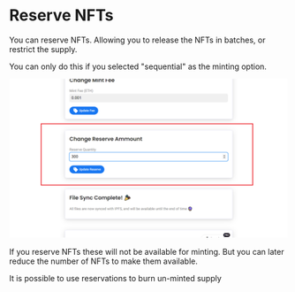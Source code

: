 # Reserve NFTs

&#x20;You can reserve NFTs. Allowing you to release the NFTs in batches, or restrict the supply.

You can only do this if you selected "sequential" as the minting option.

![](<../.gitbook/assets/image (5).png>)



If you reserve NFTs these will not be available for minting. But you can later reduce the number of NFTs to make them available.



It is possible to use reservations to burn un-minted supply
